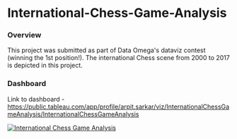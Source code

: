 # International-Chess-Game-Analysis

<h3>Overview</h3>

This project was submitted as part of Data Omega's dataviz contest (winning the 1st position!). 
The international Chess scene from 2000 to 2017 is depicted in this project.

<h3>Dashboard</h3> 

Link to dashboard - https://public.tableau.com/app/profile/arpit.sarkar/viz/InternationalChessGameAnalysis/InternationalChessGameAnalysis

[![International Chess Game Analysis](https://user-images.githubusercontent.com/100153057/167452782-94820995-859f-4327-b1f0-4112721d3f8a.png)](https://public.tableau.com/app/profile/arpit.sarkar/viz/InternationalChessGameAnalysis/InternationalChessGameAnalysis)
